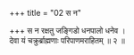 +++
title = "02 स न"

+++
स न रक्षतु जङ्गिडो धनपालो धनेव ।  
देवा यं चक्रुर्ब्राह्मणाः परिपाणमराहितम् ॥ २ ॥
